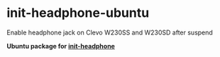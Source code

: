 # init-headphone-ubuntu
Enable headphone jack on Clevo W230SS and W230SD after suspend

**Ubuntu package for [init-headphone](https://github.com/Unrud/init-headphone)**
